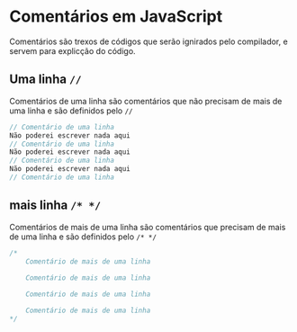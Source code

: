 # Comentários em JavaScript

Comentários são trexos de códigos que serão ignirados pelo compilador, e servem para explicção do código.

## Uma linha `//`

Comentários de uma linha são comentários que não precisam de mais de uma linha e são definidos pelo `//`

```js
// Comentário de uma linha
Não poderei escrever nada aqui
// Comentário de uma linha
Não poderei escrever nada aqui
// Comentário de uma linha
Não poderei escrever nada aqui
// Comentário de uma linha
```

## mais linha `/* */`

Comentários de mais de uma linha são comentários que precisam de mais de uma linha e são definidos pelo `/* */`

```js
/*
    Comentário de mais de uma linha
    
    Comentário de mais de uma linha

    Comentário de mais de uma linha

    Comentário de mais de uma linha
*/
```
